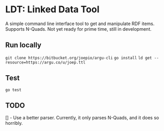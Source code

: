# LDT: Linked Data Tool

A simple command line interface tool to get and manipulate RDF items.
Supports N-Quads.
Not yet ready for prime time, still in development.

## Run locally

`git clone https://bitbucket.org/joepio/argu-cli`
`go install`
`ld get --resource=https://argu.co/u/joep.ttl`

## Test

`go test`

## TODO

[] - Use a better parser. Currently, it only parses N-Quads, and it does so horribly.
